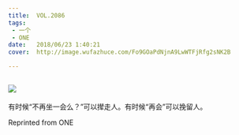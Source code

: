 ```yaml
---
title:	VOL.2086
tags:
 - 一个
 - ONE
date:	2018/06/23 1:40:21
cover:	http://image.wufazhuce.com/Fo9GOaPdNjnA9LwWTFjRfg2sNK2B

---
```

![](http://image.wufazhuce.com/Fo9GOaPdNjnA9LwWTFjRfg2sNK2B)
---

有时候“不再坐一会么？”可以撵走人。有时候“再会”可以挽留人。
 
Reprinted from ONE
